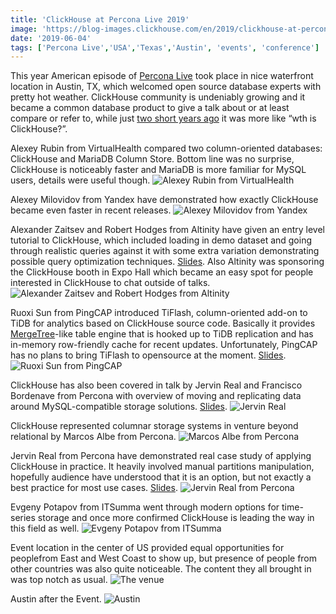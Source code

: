 ```yaml
---
title: 'ClickHouse at Percona Live 2019'
image: 'https://blog-images.clickhouse.com/en/2019/clickhouse-at-percona-live-2019/main.jpg'
date: '2019-06-04'
tags: ['Percona Live','USA','Texas','Austin', 'events', 'conference']
---
```


This year American episode of [Percona Live](https://www.percona.com/live/19/) took place in nice waterfront location in Austin, TX, which welcomed open source database experts with pretty hot weather. ClickHouse community is undeniably growing and it became a common database product to give a talk about or at least compare or refer to, while just [two short years ago](../2017/clickhouse-at-percona-live-2017.md) it was more like “wth is ClickHouse?”.

Alexey Rubin from VirtualHealth compared two column-oriented databases: ClickHouse and MariaDB Column Store. Bottom line was no surprise, ClickHouse is noticeably faster and MariaDB is more familiar for MySQL users, details were useful though.
![Alexey Rubin from VirtualHealth](https://blog-images.clickhouse.com/en/2019/clickhouse-at-percona-live-2019/1.jpg)

Alexey Milovidov from Yandex have demonstrated how exactly ClickHouse became even faster in recent releases.
![Alexey Milovidov from Yandex](https://blog-images.clickhouse.com/en/2019/clickhouse-at-percona-live-2019/2.jpg)

Alexander Zaitsev and Robert Hodges from Altinity have given an entry level tutorial to ClickHouse, which included loading in demo dataset and going through realistic queries against it with some extra variation demonstrating possible query optimization techniques. [Slides](https://www.percona.com/live/19/sites/default/files/slides/Making%20HTAP%20Real%20with%20TiFlash%20--%20A%20TiDB%20Native%20Columnar%20Extension%20-%20FileId%20-%20174070.pdf). Also Altinity was sponsoring the ClickHouse booth in Expo Hall which became an easy spot for people interested in ClickHouse to chat outside of talks.
![Alexander Zaitsev and Robert Hodges from Altinity](https://blog-images.clickhouse.com/en/2019/clickhouse-at-percona-live-2019/3.jpg)

Ruoxi Sun from PingCAP introduced TiFlash, column-oriented add-on to TiDB for analytics based on ClickHouse source code. Basically it provides [MergeTree](/docs/en/engines/table-engines/mergetree-family/mergetree/)-like table engine that is hooked up to TiDB replication and has in-memory row-friendly cache for recent updates. Unfortunately, PingCAP has no plans  to bring TiFlash to opensource at the moment. [Slides](https://www.percona.com/live/19/sites/default/files/slides/Making%20HTAP%20Real%20with%20TiFlash%20--%20A%20TiDB%20Native%20Columnar%20Extension%20-%20FileId%20-%20174070.pdf).
![Ruoxi Sun from PingCAP](https://blog-images.clickhouse.com/en/2019/clickhouse-at-percona-live-2019/4.jpg)

ClickHouse has also been covered in talk by Jervin Real and Francisco Bordenave from Percona with overview of moving and replicating data around MySQL-compatible storage solutions. [Slides](https://www.percona.com/live/19/sites/default/files/slides/Replicating%20MySQL%20Data%20to%20TiDB%20For%20Real-Time%20Analytics%20-%20FileId%20-%20187672.pdf).
![Jervin Real](https://blog-images.clickhouse.com/en/2019/clickhouse-at-percona-live-2019/5.jpg)

ClickHouse represented columnar storage systems in venture beyond relational by Marcos Albe from Percona.
![Marcos Albe from Percona](https://blog-images.clickhouse.com/en/2019/clickhouse-at-percona-live-2019/6.jpg)

Jervin Real from Percona have demonstrated real case study of applying ClickHouse in practice. It heavily involved manual partitions manipulation, hopefully audience have understood that it is an option, but not exactly a best practice for most use cases. [Slides](https://www.percona.com/live/19/sites/default/files/slides/Low%20Cost%20Transactional%20and%20Analytics%20With%20MySQL%20and%20Clickhouse,%20Have%20Your%20Cake%20and%20Eat%20It%20Too!%20-%20FileId%20-%20187674.pdf).
![Jervin Real from Percona](https://blog-images.clickhouse.com/en/2019/clickhouse-at-percona-live-2019/7.jpg)

Evgeny Potapov from ITSumma went through modern options for time-series storage and once more confirmed ClickHouse is leading the way in this field as well.
![Evgeny Potapov from ITSumma](https://blog-images.clickhouse.com/en/2019/clickhouse-at-percona-live-2019/8.jpg)

Event location in the center of US provided equal opportunities for peoplefrom East and West Coast to show up, but presence of people from other countries was also quite noticeable. The content they all brought in was top notch as usual.
![The venue](https://blog-images.clickhouse.com/en/2019/clickhouse-at-percona-live-2019/9.jpg)

Austin after the Event.
![Austin](https://blog-images.clickhouse.com/en/2019/clickhouse-at-percona-live-2019/10.jpg)
